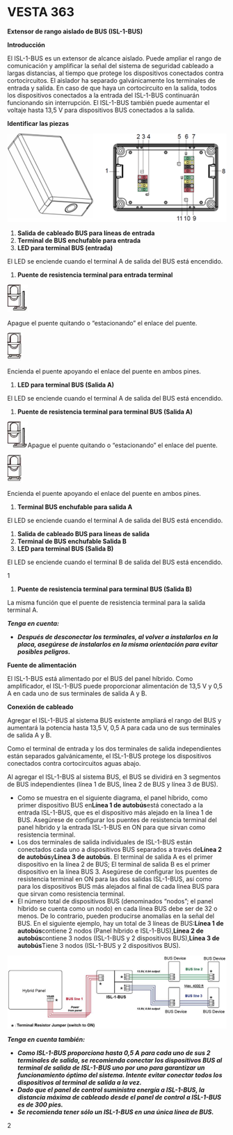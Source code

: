 # VESTA 363

**Extensor de rango aislado de BUS (ISL-1-BUS)**

**Introducción**

El ISL-1-BUS es un extensor de alcance aislado. Puede ampliar el rango de comunicación y amplificar la señal del sistema de seguridad cableado a largas distancias, al tiempo que protege los dispositivos conectados contra cortocircuitos. El aislador ha separado galvánicamente los terminales de entrada y salida. En caso de que haya un cortocircuito en la salida, todos los dispositivos conectados a la entrada del ISL-1-BUS continuarán funcionando sin interrupción. El ISL-1-BUS también puede aumentar el voltaje hasta 13,5 V para dispositivos BUS conectados a la salida.

**Identificar las piezas**

![](<.gitbook/assets/0 (5).png>)

1.  **Salida de cableado BUS para líneas de entrada**
2.  **Terminal de BUS enchufable para entrada**
3.  **LED para terminal BUS (entrada)**

El LED se enciende cuando el terminal A de salida del BUS está encendido.

1.  **Puente de resistencia terminal para entrada terminal**

![](<.gitbook/assets/1 (5).jpeg>)

Apague el puente quitando o “estacionando” el enlace del puente.

![](<.gitbook/assets/2 (4).jpeg>)

Encienda el puente apoyando el enlace del puente en ambos pines.

1.  **LED para terminal BUS (Salida A)**

El LED se enciende cuando el terminal A de salida del BUS está encendido.

1.  **Puente de resistencia terminal para terminal BUS (Salida A)**

![](<.gitbook/assets/3 (4).jpeg>)Apague el puente quitando o “estacionando” el enlace del puente.

![](<.gitbook/assets/4 (5).jpeg>)

Encienda el puente apoyando el enlace del puente en ambos pines.

1.  **Terminal BUS enchufable para salida A**

El LED se enciende cuando el terminal A de salida del BUS está encendido.

1.  **Salida de cableado BUS para líneas de salida**
2.  **Terminal de BUS enchufable Salida B**
3.  **LED para terminal BUS (Salida B)**

El LED se enciende cuando el terminal B de salida del BUS está encendido.

1

1.  **Puente de resistencia terminal para terminal BUS (Salida B)**

La misma función que el puente de resistencia terminal para la salida terminal A.

_**Tenga en cuenta:**_

-   _**Después de desconectar los terminales, al volver a instalarlos en la placa, asegúrese de instalarlos en la misma orientación para evitar posibles peligros.**_

**Fuente de alimentación**

El ISL-1-BUS está alimentado por el BUS del panel híbrido. Como amplificador, el ISL-1-BUS puede proporcionar alimentación de 13,5 V y 0,5 A en cada uno de sus terminales de salida A y B.

**Conexión de cableado**

Agregar el ISL-1-BUS al sistema BUS existente ampliará el rango del BUS y aumentará la potencia hasta 13,5 V, 0,5 A para cada uno de sus terminales de salida A y B.

Como el terminal de entrada y los dos terminales de salida independientes están separados galvánicamente, el ISL-1-BUS protege los dispositivos conectados contra cortocircuitos aguas abajo.

Al agregar el ISL-1-BUS al sistema BUS, el BUS se dividirá en 3 segmentos de BUS independientes (línea 1 de BUS, línea 2 de BUS y línea 3 de BUS).

-   Como se muestra en el siguiente diagrama, el panel híbrido, como primer dispositivo BUS en**Línea 1 de autobús**está conectado a la entrada ISL-1-BUS, que es el dispositivo más alejado en la línea 1 de BUS. Asegúrese de configurar los puentes de resistencia terminal del panel híbrido y la entrada ISL-1-BUS en ON para que sirvan como resistencia terminal.
-   Los dos terminales de salida individuales de ISL-1-BUS están conectados cada uno a dispositivos BUS separados a través de**Línea 2 de autobús**y**Línea 3 de autobús**. El terminal de salida A es el primer dispositivo en la línea 2 de BUS; El terminal de salida B es el primer dispositivo en la línea BUS 3. Asegúrese de configurar los puentes de resistencia terminal en ON para las dos salidas ISL-1-BUS, así como para los dispositivos BUS más alejados al final de cada línea BUS para que sirvan como resistencia terminal.
-   El número total de dispositivos BUS (denominados “nodos”; el panel híbrido se cuenta como un nodo) en cada línea BUS debe ser de 32 o menos. De lo contrario, pueden producirse anomalías en la señal del BUS. En el siguiente ejemplo, hay un total de 3 líneas de BUS:**Línea 1 de autobús**contiene 2 nodos (Panel híbrido e ISL-1-BUS),**Línea 2 de autobús**contiene 3 nodos (ISL-1-BUS y 2 dispositivos BUS),**Línea 3 de autobús**Tiene 3 nodos (ISL-1-BUS y 2 dispositivos BUS).

![](<.gitbook/assets/5 (2).jpeg>)

_**Tenga en cuenta también:**_

-   _**Como ISL-1-BUS proporciona hasta 0,5 A para cada uno de sus 2 terminales de salida, se recomienda conectar los dispositivos BUS al terminal de salida de ISL-1-BUS uno por uno para garantizar un funcionamiento óptimo del sistema. Intente evitar conectar todos los dispositivos al terminal de salida a la vez.**_
-   _**Dado que el panel de control suministra energía a ISL-1-BUS, la distancia máxima de cableado desde el panel de control a ISL-1-BUS es de 300 pies.**_
-   _**Se recomienda tener sólo un ISL-1-BUS en una única línea de BUS.**_

2
